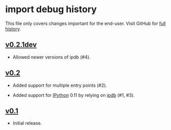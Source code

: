 import debug history
====================

This file only covers changes important for the end-user.  Visit GitHub
for [full history][].

  [full history]: https://github.com/narfdotpl/debug/commits/master


[v0.2.1dev][]
-------------

 - Allowed newer versions of ipdb (#4).


[v0.2][]
--------

 - Added support for multiple entry points (#2).

 - Added support for [IPython][] 0.11 by relying on [ipdb][] (#1, #3).

  [IPython]: http://ipython.org/
  [ipdb]: https://github.com/gotcha/ipdb


[v0.1][]
--------

 - Initial release.


  [v0.2.1dev]: https://github.com/narfdotpl/debug/compare/v0.2.0...master
  [v0.2]: https://github.com/narfdotpl/debug/compare/v0.1.0...v0.2.0
  [v0.1]: https://github.com/narfdotpl/debug/compare/9fd90f8...v0.1.0
